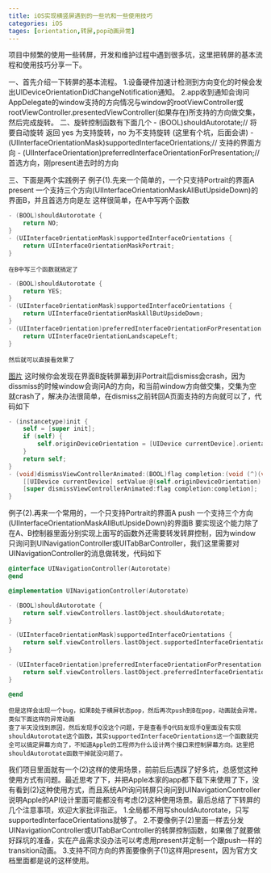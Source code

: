 ```yaml
---
title: iOS实现横竖屏遇到的一些坑和一些使用技巧
categories: iOS
tages: [orientation,转屏,pop动画异常]
---
```

项目中频繁的使用一些转屏，开发和维护过程中遇到很多坑，这里把转屏的基本流程和使用技巧分享一下。

一、首先介绍一下转屏的基本流程。
    1.设备硬件加速计检测到方向变化的时候会发出UIDeviceOrientationDidChangeNotification通知。
    2.app收到通知会询问AppDelegate的window支持的方向情况与window的rootViewController或rootViewController.presentedViewController(如果存在)所支持的方向做交集，然后完成旋转。
二、旋转控制函数有下面几个
     - (BOOL)shouldAutorotate;// 将要自动旋转 返回 yes 为支持旋转，no 为不支持旋转  (这里有个坑，后面会讲)
     - (UIInterfaceOrientationMask)supportedInterfaceOrientations;// 支持的界面方向
     - (UIInterfaceOrientation)preferredInterfaceOrientationForPresentation;// 首选方向，刚present进去时的方向

三、下面是两个实践例子
例子(1).先来一个简单的，一个只支持Portrait的界面A present 一个支持三个方向(UIInterfaceOrientationMaskAllButUpsideDown)的界面B，并且首选方向是左
这样很简单，在A中写两个函数

```Objective-C
- (BOOL)shouldAutorotate {
    return NO;
}
- (UIInterfaceOrientationMask)supportedInterfaceOrientations {
    return UIInterfaceOrientationMaskPortrait;
}
```

    在B中写三个函数就搞定了
```Objective-C
- (BOOL)shouldAutorotate {
    return YES;
}
- (UIInterfaceOrientationMask)supportedInterfaceOrientations {
    return UIInterfaceOrientationMaskAllButUpsideDown;
}
- (UIInterfaceOrientation)preferredInterfaceOrientationForPresentation {
    return UIInterfaceOrientationLandscapeLeft;
}
```
    然后就可以直接看效果了
[图片](presentB)
    这时候你会发现在界面B旋转屏幕到非Portrait后dismiss会crash，因为dissmiss的时候window会询问A的方向，和当前window方向做交集，交集为空就crash了，解决办法很简单，在dismiss之前转回A页面支持的方向就可以了，代码如下
```Objective-C
- (instancetype)init {
    self = [super init];
    if (self) {
        self.originDeviceOrientation = [UIDevice currentDevice].orientation;
    }
    return self;
}
- (void)dismissViewControllerAnimated:(BOOL)flag completion:(void (^)(void))completion {
    [[UIDevice currentDevice] setValue:@(self.originDeviceOrientation) forKey:@"orientation"];
    [super dismissViewControllerAnimated:flag completion:completion];
}
```

例子(2).再来一个常用的，一个只支持Portrait的界面A push 一个支持三个方向(UIInterfaceOrientationMaskAllButUpsideDown)的界面B
    要实现这个能力除了在A、B控制器里面分别实现上面写的函数外还需要转发转屏控制，因为window只询问到UINavigationController或UITabBarController，我们这里需要对UINavigationController的消息做转发，代码如下

```Objective-C
@interface UINavigationController(Autorotate)
@end

@implementation UINavigationController(Autorotate)

- (BOOL)shouldAutorotate {
    return self.viewControllers.lastObject.shouldAutorotate;
}

- (UIInterfaceOrientationMask)supportedInterfaceOrientations {
    return self.viewControllers.lastObject.supportedInterfaceOrientations;
}

- (UIInterfaceOrientation)preferredInterfaceOrientationForPresentation {
    return self.viewControllers.lastObject.preferredInterfaceOrientationForPresentation;
}

@end
```
    但是这样会出现一个bug，如果B处于横屏状态pop，然后再次push到B在pop，动画就会异常。类似下面这样的异常动画
    查了半天没找到原因，然后发现手Q没这个问题，于是查看手Q代码发现手Q里面没有实现shouldAutorotate这个函数，其实supportedInterfaceOrientations这一个函数就完全可以搞定屏幕方向了，不知道Apple的工程师为什么设计两个接口来控制屏幕方向。这里把shouldAutorotate函数干掉就没问题了。

我们项目里面就有一个(2)这样的使用场景，前前后后遇踩了好多坑，总感觉这种使用方式有问题。最近思考了下，并把Apple本家的app都下载下来使用了下，没有看到(2)这种使用方式，而且系统API询问转屏只询问到UINavigationController说明Apple的API设计里面可能都没有考虑(2)这种使用场景。最后总结了下转屏的几个注意事项，欢迎大家批评指正。
    1.全局都不用写shouldAutorotate，只写supportedInterfaceOrientations就够了。
    2.不要像例子(2)里面一样去分发UINavigationController或UITabBarController的转屏控制函数，如果做了就要做好踩坑的准备，实在产品需求没办法可以考虑用present并定制一个跟push一样的transition动画。
    3.支持不同方向的界面要像例子(1)这样用present，因为官方文档里面都是说的这样使用。
